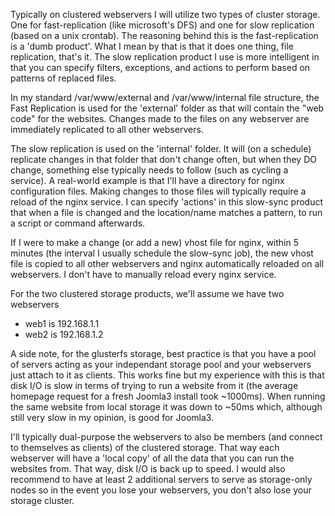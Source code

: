 Typically on clustered webservers I will utilize two types of cluster storage. One for fast-replication (like microsoft's DFS) and one for slow replication (based on a unix crontab). The reasoning behind this is the fast-replication is a 'dumb product'. What I mean by that is that it does one thing, file replication, that's it. The slow replication product I use is more intelligent in that you can specify filters, exceptions, and actions to perform based on patterns of replaced files.

In my standard /var/www/external and /var/www/internal file structure, the Fast Replication is used for the 'external' folder as that will contain the "web code" for the websites. Changes made to the files on any webserver are immediately replicated to all other webservers.

The slow replication is used on the 'internal' folder. It will (on a schedule) replicate changes in that folder that don't change often, but when they DO change, something else typically needs to follow (such as cycling a service). A real-world example is that I'll have a directory for nginx configuration files. Making changes to those files will typically require a reload of the nginx service. I can specify 'actions' in this slow-sync product that when a file is changed and the location/name matches a pattern, to run a script or command afterwards.

If I were to make a change (or add a new) vhost file for nginx, within 5 minutes (the interval I usually schedule the slow-sync job), the new vhost file is copied to all other webservers and nginx automatically reloaded on all webservers. I don't have to manually reload every nginx service.

For the two clustered storage products, we'll assume we have two webservers

 - web1 is 192.168.1.1
 - web2 is 192.168.1.2

A side note, for the glusterfs storage, best practice is that you have a pool of servers acting as your independant storage pool and your webservers just attach to it as clients. This works fine but my experience with this is that disk I/O is slow in terms of trying to run a website from it (the average homepage request for a fresh Joomla3 install took ~1000ms). When running the same website from local storage it was down to ~50ms which, although still very slow in my opinion, is good for Joomla3.

I'll typically dual-purpose the webservers to also be members (and connect to themselves as clients) of the clustered storage. That way each webserver will have a 'local copy' of all the data that you can run the websites from. That way, disk I/O is back up to speed. I would also recommend to have at least 2 additional servers to serve as storage-only nodes so in the event you lose your webservers, you don't also lose your storage cluster.